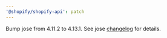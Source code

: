 ```yaml
---
'@shopify/shopify-api': patch
---
```


Bump jose from 4.11.2 to 4.13.1. See jose [changelog](https://github.com/panva/jose/blob/main/CHANGELOG.md) for details.
